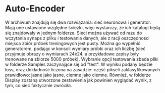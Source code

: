 # Auto-Encoder

W archiwum znajdują się dwa rozwiązania: sieć neuronowa i generator. Mają one ustawione względne ścieżki, więc wystarczy, że ich katalogi będą się znajdowały w jednym folderze.
Sieci można używać od razu do wczytania synaps z pliku i testowania danych, ale z racji oszczędności miejsca zbiór próbek treningowych jest pusty.
Można go wypełnić generatorem, podając w konsoli wymiary próbki oraz ich liczbę (sieć przyjmuje obrazy o wymiarach 24x24, a przykładowe zapisy były trenowane na zbiorze 5000 próbek).
Wybranie opcji testowania zbada pliki w folderze Samples zaczynające się od "test". W wyniku podany będzie loss, oraz dokładność liczona na zasadzie: część pikseli zaklasyfikowanych prawidłowo: jasne jako jasne, ciemne jako ciemne. Również, w folderze Display zostaną utworzone zestawienia jak powinien wyglądać wynik, z tym, co sieć faktycznie zwróciła.
